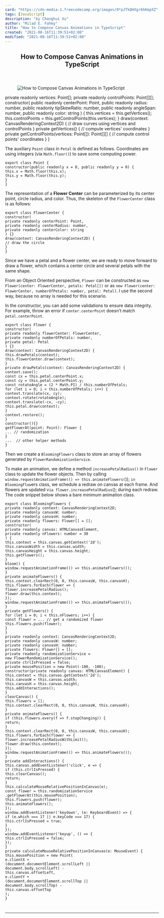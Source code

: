 ```yaml
---
card: "https://cdn-media-1.freecodecamp.org/images/0*pJTkQHXgr6hKmpXZ"
tags: [JavaScript]
description: "by Changhui Xu"
author: "Milad E. Fahmy"
title: "How to Compose Canvas Animations in TypeScript"
created: "2021-08-16T11:39:51+02:00"
modified: "2021-08-16T11:39:51+02:00"
---
```

<div class="site-wrapper">
<main id="site-main" class="site-main outer">
<div class="inner">
<article class="post-full post tag-javascript tag-typescript tag-animation tag-front-end-development tag-technology ">
<header class="post-full-header">
<h1 class="post-full-title">How to Compose Canvas Animations in TypeScript</h1>
</header>
<figure class="post-full-image">
<picture>
<source media="(max-width: 700px)" sizes="1px" srcset="data:image/gif;base64,R0lGODlhAQABAIAAAAAAAP///yH5BAEAAAAALAAAAAABAAEAAAIBRAA7 1w">
<source media="(min-width: 701px)" sizes="(max-width: 800px) 400px,
(max-width: 1170px) 700px,
1400px" srcset="https://cdn-media-1.freecodecamp.org/images/0*pJTkQHXgr6hKmpXZ 300w,
https://cdn-media-1.freecodecamp.org/images/0*pJTkQHXgr6hKmpXZ 600w,
https://cdn-media-1.freecodecamp.org/images/0*pJTkQHXgr6hKmpXZ 1000w,
https://cdn-media-1.freecodecamp.org/images/0*pJTkQHXgr6hKmpXZ 2000w">
<img onerror="this.style.display='none'" src="https://cdn-media-1.freecodecamp.org/images/0*pJTkQHXgr6hKmpXZ" alt="How to Compose Canvas Animations in TypeScript">
</picture>
</figure>
<section class="post-full-content">
<div class="post-content medium-migrated-article">
private readonly vertices: Point[];
private readonly controlPoints: Point[][];
constructor(
public readonly centerPoint: Point,
public readonly radius: number,
public readonly tipSkewRatio: number,
public readonly angleSpan: number,
public readonly color: string
) {
this.vertices = this.getVertices();
this.controlPoints = this.getControlPoints(this.vertices);
}
draw(context: CanvasRenderingContext2D) {
// draw curves using vertices and controlPoints
}
private getVertices() {
// compute vertices' coordinates
}
private getControlPoints(vertices: Point[]): Point[][] {
// compute control points' coordinates
}
}</code></pre><p>The auxiliary <code>Point</code> class in <code>Petal</code> is defined as follows. Coordinates are using integers (via <code>Math.floor()</code>) to save some computing power.</p><pre><code class="language-ts">export class Point {
constructor(public readonly x = 0, public readonly y = 0) {
this.x = Math.floor(this.x);
this.y = Math.floor(this.y);
}
}</code></pre><p>The representation of a <strong>Flower Center</strong> can be parameterized by its center point, circle radius, and color. Thus, the skeleton of the <code>FlowerCenter</code> class is as follows:</p><pre><code class="language-ts">export class FlowerCenter {
constructor(
private readonly centerPoint: Point,
private readonly centerRadius: number,
private readonly centerColor: string
) {}
draw(context: CanvasRenderingContext2D) {
// draw the circle
}
}</code></pre><p>Since we have a petal and a flower center, we are ready to move forward to draw a flower, which contains a center circle and several petals with the same shape.</p><p>From an Object Oriented perspective, <code>Flower</code> can be constructed as <code>new Flower(center: FlowerCenter, petals: Petal[])</code> or as <code>new Flower(center: FlowerCenter, numberOfPetals: number, petal: Petal)</code>. I use the second way, because no array is needed for this scenario.</p><p>In the constructor, you can add some validations to ensure data integrity. For example, throw an error if <code>center.centerPoint</code> doesn’t match <code>petal.centerPoint</code>.</p><pre><code class="language-ts">export class Flower {
constructor(
private readonly flowerCenter: FlowerCenter,
private readonly numberOfPetals: number,
private petal: Petal
) {}
draw(context: CanvasRenderingContext2D) {
this.drawPetals(context);
this.flowerCenter.draw(context);
}
private drawPetals(context: CanvasRenderingContext2D) {
context.save();
const cx = this.petal.centerPoint.x;
const cy = this.petal.centerPoint.y;
const rotateAngle = (2 * Math.PI) / this.numberOfPetals;
for (let i = 0; i &lt; this.numberOfPetals; i++) {
context.translate(cx, cy);
context.rotate(rotateAngle);
context.translate(-cx, -cy);
this.petal.draw(context);
}
context.restore();
}
constructor(){}
getFlowerAt(point: Point): Flower {
... // randomization
}
...  // other helper methods
}</code></pre><p>Then we create a <code>BloomingFlowers</code> class to store an array of flowers generated by <code>FlowerRandomizationService</code>.</p><p>To make an animation, we define a method <code>increasePetalRadius()</code> in <code>Flower</code> class to update the flower objects. Then by calling <code>window.requestAnimationFrame(() =&gt; this.animateFlowers(</code>)); <code>in BloomingFlow</code>ers class, we schedule a redraw on canvas at each frame. And flowers are updated v<code>ia flower.increasePetalRadius</code>(); during each redraw. The code snippet below shows a bare minimum animation class.</p><pre><code class="language-ts">export class BloomingFlowers {
private readonly context: CanvasRenderingContext2D;
private readonly canvasW: number;
private readonly canvasH: number;
private readonly flowers: Flower[] = [];
constructor(
private readonly canvas: HTMLCanvasElement,
private readonly nFlowers: number = 30
) {
this.context = this.canvas.getContext('2d');
this.canvasWidth = this.canvas.width;
this.canvasHeight = this.canvas.height;
this.getFlowers();
}
bloom() {
window.requestAnimationFrame(() =&gt; this.animateFlowers());
}
private animateFlowers() {
this.context.clearRect(0, 0, this.canvasW, this.canvasH);
this.flowers.forEach(flower =&gt; {
flower.increasePetalRadius();
flower.draw(this.context);
});
window.requestAnimationFrame(() =&gt; this.animateFlowers());
}
private getFlowers() {
for (let i = 0; i &lt; this.nFlowers; i++) {
const flower = ... // get a randomized flower
this.flowers.push(flower);
}
}
private readonly context: CanvasRenderingContext2D;
private readonly canvasW: number;
private readonly canvasH: number;
private flowers: Flower[] = [];
private readonly randomizationService =
new FlowerRandomizationService();
private ctrlIsPressed = false;
private mousePosition = new Point(-100, -100);
constructor(private readonly canvas: HTMLCanvasElement) {
this.context = this.canvas.getContext('2d');
this.canvasW = this.canvas.width;
this.canvasH = this.canvas.height;
this.addInteractions();
}
clearCanvas() {
this.flowers = [];
this.context.clearRect(0, 0, this.canvasW, this.canvasH);
}
private animateFlowers() {
if (this.flowers.every(f =&gt; f.stopChanging)) {
return;
}
this.context.clearRect(0, 0, this.canvasW, this.canvasH);
this.flowers.forEach(flower =&gt; {
flower.increasePetalRadiusWithLimit();
flower.draw(this.context);
});
window.requestAnimationFrame(() =&gt; this.animateFlowers());
}
private addInteractions() {
this.canvas.addEventListener('click', e =&gt; {
if (this.ctrlIsPressed) {
this.clearCanvas();
return;
}
this.calculateMouseRelativePositionInCanvas(e);
const flower = this.randomizationService
.getFlowerAt(this.mousePosition);
this.flowers.push(flower);
this.animateFlowers();
});
window.addEventListener('keydown', (e: KeyboardEvent) =&gt; {
if (e.which === 17 || e.keyCode === 17) {
this.ctrlIsPressed = true;
}
});
window.addEventListener('keyup', () =&gt; {
this.ctrlIsPressed = false;
});
}
private calculateMouseRelativePositionInCanvas(e: MouseEvent) {
this.mousePosition = new Point(
e.clientX +
(document.documentElement.scrollLeft ||
document.body.scrollLeft) -
this.canvas.offsetLeft,
e.clientY +
(document.documentElement.scrollTop ||
document.body.scrollTop) -
this.canvas.offsetTop
);
}
</div>
<hr>
</section>
</article>
</div>
</main>
</div>
<!-- Google Tag Manager (noscript) -->
<!-- End Google Tag Manager (noscript) -->
